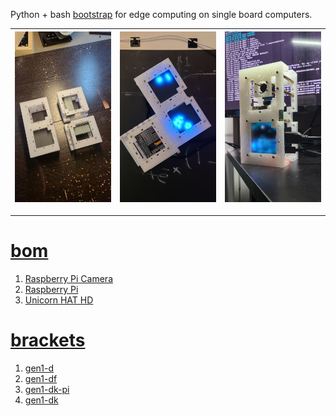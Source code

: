 Python + bash <a href="https://github.com/kamangir/blue-sbc">bootstrap</a> for edge computing on single board computers.

| [![image](../images/unicorn-2.jpg)](#) | [![image](../images/unicorn-3.jpg)](#) | [![image](../images/unicorn-4.jpg)](#) |
| --- | --- | --- |

---

# [bom](../parts.md)

1. [Raspberry Pi Camera](../parts.md#raspberry-pi-camera)
1. [Raspberry Pi](../parts.md#raspberry-pi)
1. [Unicorn HAT HD](../parts.md#unicorn-hat-hd)

# [brackets](../brackets)

1. [gen1-d](../brackets/gen1-d/gen1-d.stl)
1. [gen1-df](../brackets/gen1-df/gen1-df.stl)
1. [gen1-dk-pi](../brackets/gen1-dk-pi/gen1-dk-pi.stl)
1. [gen1-dk](../brackets/gen1-dk/gen1-dk.stl)

